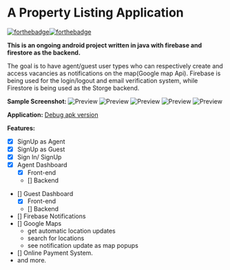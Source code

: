 # A Property Listing Application 
[![forthebadge](https://forthebadge.com/images/badges/made-with-java.svg)](https://forthebadge.com)[![forthebadge](https://forthebadge.com/images/badges/built-for-android.svg)](https://forthebadge.com)

**This is an ongoing android project written in java with firebase and firestore as the backend.** 

The goal is to have agent/guest user types who can respectively create and access vacancies as notifications on the map(Google map Api). Firebase is being used for the login/logout and email verification system, while Firestore is being used as the Storge backend.

**Sample Screenshot:**
![Preview](lm1.png)
![Preview](lm2.png)
![Preview](lm3.png)
![Preview](lm4.png)
![Preview](lm5.png)

**Application:**
[Debug apk version](app-debug.apk)

**Features:**

*  [x] SignUp as Agent  
*  [x] SignUp as Guest 
*  [x] Sign In/ SignUp  
*  [x] Agent Dashboard
    * [x] Front-end
    * [] Backend
*  [] Guest Dashboard
    * [x] Front-end
    * [] Backend
*  [] Firebase Notifications   
*  [] Google Maps
    * get automatic location updates
    * search for locations
    * see notification update as map popups
* []  Online Payment System.
* and more.
